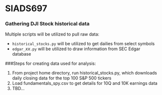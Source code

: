 # SIADS697

### Gathering DJI Stock historical data

Multiple scripts will be utilized to pull raw data:
- `historical_stocks.py` will be utilized to get dailies from select symbols
- `edgar_`*xx*`.py` will be utilized to draw information from SEC Edgar database



###Steps for creating data used for analysis:
1. From project home directory, run historical_stocks.py, which downloads daily closing data for the top 100 S&P 500 tickers
2. Load fundamentals_spy.csv to get details for 10Q and 10K earnings data
3. TBD...
